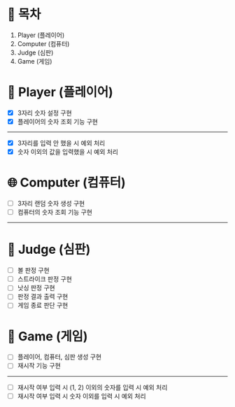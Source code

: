 # 📝 목차

1. Player (플레이어)
2. Computer (컴퓨터)
3. Judge (심판)
4. Game (게임)

# 👥 Player (플레이어)

- [X] 3자리 숫자 설정 구현
- [X] 플레이어의 숫자 조회 기능 구현

---

- [X] 3자리를 입력 안 했을 시 예외 처리
- [X] 숫자 이외의 값을 입력했을 시 예외 처리

# 🌐 Computer (컴퓨터)

- [ ] 3자리 랜덤 숫자 생성 구현
- [ ] 컴퓨터의 숫자 조회 기능 구현

---

# 🚩 Judge (심판)

- [ ] 볼 판정 구현
- [ ] 스트라이크 판정 구현
- [ ] 낫싱 판정 구현
- [ ] 판정 결과 출력 구현
- [ ] 게임 종료 판단 구현

# 🚀 Game (게임)

- [ ] 플레이어, 컴퓨터, 심판 생성 구현
- [ ] 재시작 기능 구현

---

- [ ] 재시작 여부 입력 시 (1, 2) 이외의 숫자를 입력 시 예외 처리
- [ ] 재시작 여부 입력 시 숫자 이외를 입력 시 예외 처리 